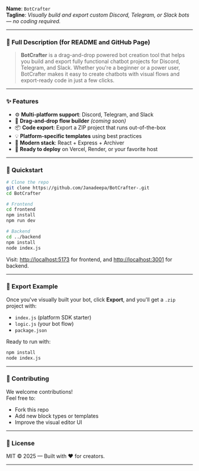 **Name**: `BotCrafter`  
**Tagline**: *Visually build and export custom Discord, Telegram, or Slack bots — no coding required.*

---

### 📄 Full Description (for README and GitHub Page)

> **BotCrafter** is a drag-and-drop powered bot creation tool that helps you build and export fully functional chatbot projects for Discord, Telegram, and Slack. Whether you're a beginner or a power user, BotCrafter makes it easy to create chatbots with visual flows and export-ready code in just a few clicks.

---

### ✨ Features
- ⚙️ **Multi-platform support**: Discord, Telegram, and Slack
- 🧩 **Drag-and-drop flow builder** *(coming soon)*
- 📦 **Code export**: Export a ZIP project that runs out-of-the-box
- 💡 **Platform-specific templates** using best practices
- 🎯 **Modern stack**: React + Express + Archiver
- 🚀 **Ready to deploy** on Vercel, Render, or your favorite host

---

### 🚀 Quickstart

```bash
# Clone the repo
git clone https://github.com/Janadeepa/BotCrafter-.git
cd BotCrafter

# Frontend
cd frontend
npm install
npm run dev

# Backend
cd ../backend
npm install
node index.js
```

Visit: [http://localhost:5173](http://localhost:5173) for frontend, and [http://localhost:3001](http://localhost:3001) for backend.

---

### 📁 Export Example

Once you've visually built your bot, click **Export**, and you'll get a `.zip` project with:
- `index.js` (platform SDK starter)
- `logic.js` (your bot flow)
- `package.json`

Ready to run with:
```bash
npm install
node index.js
```

---

### 🤝 Contributing

We welcome contributions!  
Feel free to:
- Fork this repo
- Add new block types or templates
- Improve the visual editor UI

---

### 📄 License

MIT © 2025 — Built with ❤️ for creators.

---
